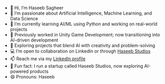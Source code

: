 - 👋 Hi, I’m Haseeb Sagheer
- 👀 I’m passionate about Artificial Intelligence, Machine Learning, and Data Science
- 🌱 I’m currently learning AI/ML using Python and working on real-world projects
- 💼 Previously worked in Unity Game Development; now transitioning into AI-driven development
- 🧠 Exploring projects that blend AI with creativity and problem-solving
- 💻 I’m open to collaboration on LinkedIn or through [Haseeb Studios](https://haseebstudios.com/)
- 📫 Reach me via my [LinkedIn profile](https://www.linkedin.com/in/haseeb-sagheer/)
- 🚀 Fun fact: I run a startup called Haseeb Studios, now exploring AI-powered products
- 😄 Pronouns: Haseeb

<!---
engrhaseebsagheer/engrhaseebsagheer is a ✨ special ✨ repository because its `README.md` (this file) appears on your GitHub profile.
You can click the Preview link to take a look at your changes.
--->
